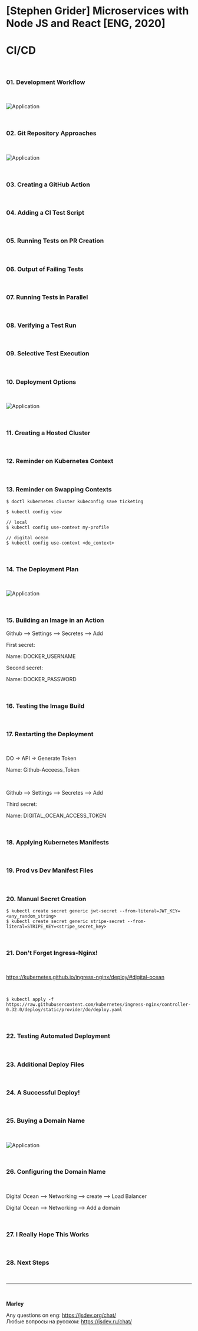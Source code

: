 # [Stephen Grider] Microservices with Node JS and React [ENG, 2020]

# CI/CD

<br/>

### 01. Development Workflow

<br/>

![Application](/img/pic-23-01.png?raw=true)

<br/>

### 02. Git Repository Approaches

<br/>

![Application](/img/pic-23-02.png?raw=true)

<br/>

### 03. Creating a GitHub Action

<br/>

### 04. Adding a CI Test Script

<br/>

### 05. Running Tests on PR Creation

<br/>

### 06. Output of Failing Tests

<br/>

### 07. Running Tests in Parallel

<br/>

### 08. Verifying a Test Run

<br/>

### 09. Selective Test Execution

<br/>

### 10. Deployment Options

<br/>

![Application](/img/pic-23-03.png?raw=true)

<br/>

### 11. Creating a Hosted Cluster

<br/>

### 12. Reminder on Kubernetes Context

<br/>

### 13. Reminder on Swapping Contexts

    $ doctl kubernetes cluster kubeconfig save ticketing

    $ kubectl config view

    // local
    $ kubectl config use-context my-profile

    // digital ocean
    $ kubectl config use-context <do_context>

<br/>

### 14. The Deployment Plan

<br/>

![Application](/img/pic-23-04.png?raw=true)

<br/>

### 15. Building an Image in an Action

Github --> Settings --> Secretes --> Add

First secret:

Name: DOCKER_USERNAME

Second secret:

Name: DOCKER_PASSWORD

<br/>

### 16. Testing the Image Build

<br/>

### 17. Restarting the Deployment

<br/>

DO -> API -> Generate Token

Name: Github-Acceess_Token

<br/>

Github --> Settings --> Secretes --> Add

Third secret:

Name: DIGITAL_OCEAN_ACCESS_TOKEN

<br/>

### 18. Applying Kubernetes Manifests

<br/>

### 19. Prod vs Dev Manifest Files

<br/>

### 20. Manual Secret Creation

    $ kubectl create secret generic jwt-secret --from-literal=JWT_KEY=<any_random_string>
    $ kubectl create secret generic stripe-secret --from-literal=STRIPE_KEY=<stripe_secret_key>

<br/>

### 21. Don't Forget Ingress-Nginx!

<br/>

https://kubernetes.github.io/ingress-nginx/deploy/#digital-ocean

<br/>

    $ kubectl apply -f https://raw.githubusercontent.com/kubernetes/ingress-nginx/controller-0.32.0/deploy/static/provider/do/deploy.yaml

<br/>

### 22. Testing Automated Deployment

<br/>

### 23. Additional Deploy Files

<br/>

### 24. A Successful Deploy!

<br/>

### 25. Buying a Domain Name

<br/>

![Application](/img/pic-23-05.png?raw=true)

<br/>

### 26. Configuring the Domain Name

<br/>

Digital Ocean --> Networking --> create --> Load Balancer

Digital Ocean --> Networking --> Add a domain

<br/>

### 27. I Really Hope This Works

<br/>

### 28. Next Steps

<br/>

---

<br/>

**Marley**

Any questions on eng: https://jsdev.org/chat/  
Любые вопросы на русском: https://jsdev.ru/chat/
